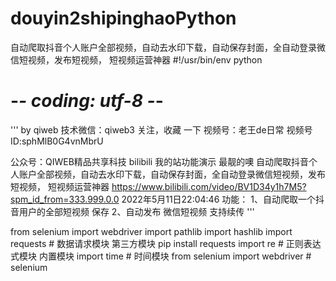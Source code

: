 # douyin2shipinghaoPython
自动爬取抖音个人账户全部视频，自动去水印下载，自动保存封面，全自动登录微信短视频，发布短视频， 短视频运营神器
#!/usr/bin/env python
# -*- coding: utf-8 -*-

'''
by qiweb
技术微信：qiweb3
关注，收藏 一下
视频号：老王de日常
视频号ID:sphMlB0G4vnMbrU

公众号：QIWEB精品共享科技
bilibili 我的站功能演示 最靓的噢
自动爬取抖音个人账户全部视频，自动去水印下载，自动保存封面，全自动登录微信短视频，发布短视频， 短视频运营神器
https://www.bilibili.com/video/BV1D34y1h7M5?spm_id_from=333.999.0.0
2022年5月11日22:04:46
功能：
1、自动爬取一个抖音用户的全部短视频 保存
2、自动发布 微信短视频 支持续传
'''

from selenium import webdriver
import pathlib
import hashlib
import requests # 数据请求模块 第三方模块 pip install requests
import re # 正则表达式模块 内置模块
import time # 时间模块
from selenium import webdriver # selenium
